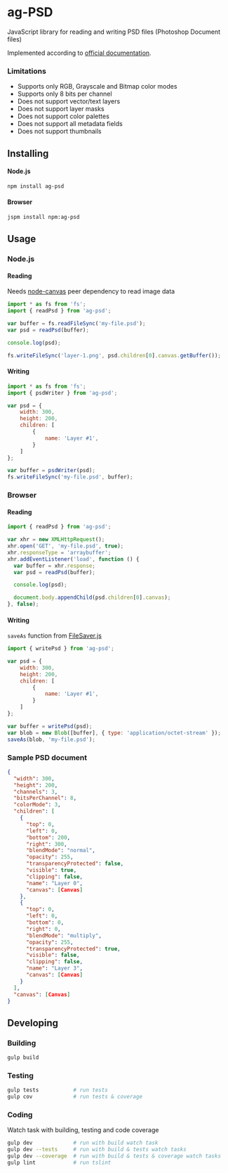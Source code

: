 ﻿# ag-PSD

JavaScript library for reading and writing PSD files (Photoshop Document files)

Implemented according to [official documentation](https://www.adobe.com/devnet-apps/photoshop/fileformatashtml/).

### Limitations

* Supports only RGB, Grayscale and Bitmap color modes
* Supports only 8 bits per channel
* Does not support vector/text layers
* Does not support layer masks
* Does not support color palettes
* Does not support all metadata fields
* Does not support thumbnails

## Installing

#### Node.js
```bash
npm install ag-psd
```

#### Browser
```bash
jspm install npm:ag-psd
```

## Usage

### Node.js

#### Reading

Needs [node-canvas](https://github.com/Automattic/node-canvas) peer dependency to read image data

```javascript
import * as fs from 'fs';
import { readPsd } from 'ag-psd';

var buffer = fs.readFileSync('my-file.psd');
var psd = readPsd(buffer);

console.log(psd);

fs.writeFileSync('layer-1.png', psd.children[0].canvas.getBuffer());
```

#### Writing

```javascript
import * as fs from 'fs';
import { psdWriter } from 'ag-psd';

var psd = {
	width: 300,
	height: 200,
	children: [
		{
			name: 'Layer #1',
		}
	]
};

var buffer = psdWriter(psd);
fs.writeFileSync('my-file.psd', buffer);
```

### Browser

#### Reading

```javascript
import { readPsd } from 'ag-psd';

var xhr = new XMLHttpRequest();
xhr.open('GET', 'my-file.psd', true);
xhr.responseType = 'arraybuffer';
xhr.addEventListener('load', function () {
  var buffer = xhr.response;
  var psd = readPsd(buffer);

  console.log(psd);

  document.body.appendChild(psd.children[0].canvas);
}, false);
```

#### Writing

`saveAs` function from [FileSaver.js](https://github.com/eligrey/FileSaver.js/)

```javascript
import { writePsd } from 'ag-psd';

var psd = {
	width: 300,
	height: 200,
	children: [
		{
			name: 'Layer #1',
		}
	]
};

var buffer = writePsd(psd);
var blob = new Blob([buffer], { type: 'application/octet-stream' });
saveAs(blob, 'my-file.psd');
```

### Sample PSD document

```json
{
  "width": 300,
  "height": 200,
  "channels": 3,
  "bitsPerChannel": 8,
  "colorMode": 3,
  "children": [
    {
      "top": 0,
      "left": 0,
      "bottom": 200,
      "right": 300,
      "blendMode": "normal",
      "opacity": 255,
      "transparencyProtected": false,
      "visible": true,
      "clipping": false,
      "name": "Layer 0",
      "canvas": [Canvas]
    },
    {
      "top": 0,
      "left": 0,
      "bottom": 0,
      "right": 0,
      "blendMode": "multiply",
      "opacity": 255,
      "transparencyProtected": true,
      "visible": false,
      "clipping": false,
      "name": "Layer 3",
      "canvas": [Canvas]
    }
  ],
  "canvas": [Canvas]
}
```

## Developing

### Building

```bash
gulp build
```

### Testing

```bash
gulp tests           # run tests
gulp cov             # run tests & coverage
```

### Coding

Watch task with building, testing and code coverage

```bash
gulp dev             # run with build watch task
gulp dev --tests     # run with build & tests watch tasks
gulp dev --coverage  # run with build & tests & coverage watch tasks
gulp lint            # run tslint
```
